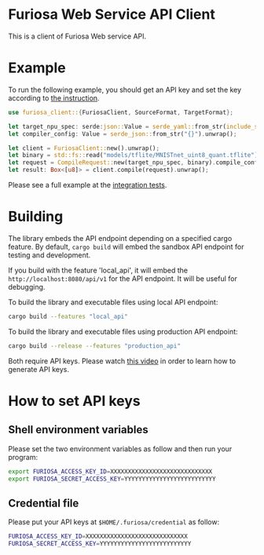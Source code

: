 # Furiosa Web Service API Client
This is a client of Furiosa Web service API.

# Example

To run the following example, you should get an API key and set the key according to [the instruction](https://github.com/furiosa-ai/furiosa-client#how-to-set-api-keys).

```rust
use furiosa_client::{FuriosaClient, SourceFormat, TargetFormat};

let target_npu_spec: serde:json::Value = serde_yaml::from_str(include_str!("../configs/64dpes.yml")).unwrap();
let compiler_config: Value = serde_json::from_str("{}").unwrap();

let client = FuriosaClient::new().unwrap();
let binary = std::fs::read("models/tflite/MNISTnet_uint8_quant.tflite").expect("fail to read");
let request = CompileRequest::new(target_npu_spec, binary).compile_config(compiler_config);
let result: Box<[u8]> = client.compile(request).unwrap();
```

Please see a full example at the [integration tests](https://github.com/furiosa-ai/furiosa-client/blob/master/tests/integration_test.rs).

# Building

The library embeds the API endpoint depending on a specified cargo feature. 
By default, `cargo build` will embed the sandbox API endpoint for testing and development.

If you build with the feature 'local_api', it will embed the `http://localhost:8080/api/v1` for the API endpoint.
It will be useful for debugging.

To build the library and executable files using local API endpoint:
```sh
cargo build --features "local_api"
```

To build the library and executable files using production API endpoint:
```sh
cargo build --release --features "production_api"
```

Both require API keys. 
Please watch [this video](https://drive.google.com/file/d/1DLj4i6SEvGeq5eDnemTK15Trajamc8LW/view?usp=sharing) 
in order to learn how to generate API keys.

# How to set API keys

## Shell environment variables
Please set the two environment variables as follow and then run your program:
```sh
export FURIOSA_ACCESS_KEY_ID=XXXXXXXXXXXXXXXXXXXXXXXXXXXXX
export FURIOSA_SECRET_ACCESS_KEY=YYYYYYYYYYYYYYYYYYYYYYYYYY
``` 

## Credential file
Please put your API keys at `$HOME/.furiosa/credential` as follow:
```sh
FURIOSA_ACCESS_KEY_ID=XXXXXXXXXXXXXXXXXXXXXXXXXXXXX
FURIOSA_SECRET_ACCESS_KEY=YYYYYYYYYYYYYYYYYYYYYYYYYY
```
